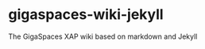 gigaspaces-wiki-jekyll
======================

The GigaSpaces XAP wiki based on markdown and Jekyll
